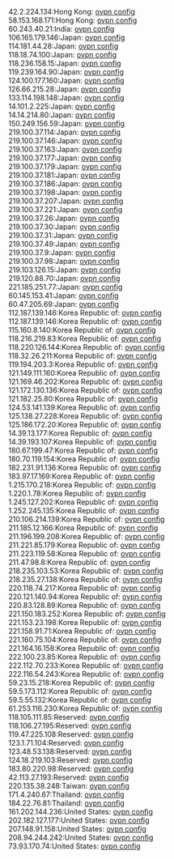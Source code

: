 42.2.224.134:Hong Kong: [ovpn config](vpn/42_2_224_134.ovpn)  
58.153.168.171:Hong Kong: [ovpn config](vpn/58_153_168_171.ovpn)  
60.243.40.21:India: [ovpn config](vpn/60_243_40_21.ovpn)  
106.165.179.146:Japan: [ovpn config](vpn/106_165_179_146.ovpn)  
114.181.44.28:Japan: [ovpn config](vpn/114_181_44_28.ovpn)  
118.18.74.100:Japan: [ovpn config](vpn/118_18_74_100.ovpn)  
118.236.158.15:Japan: [ovpn config](vpn/118_236_158_15.ovpn)  
119.239.164.90:Japan: [ovpn config](vpn/119_239_164_90.ovpn)  
124.100.177.160:Japan: [ovpn config](vpn/124_100_177_160.ovpn)  
126.66.215.28:Japan: [ovpn config](vpn/126_66_215_28.ovpn)  
133.114.198.148:Japan: [ovpn config](vpn/133_114_198_148.ovpn)  
14.101.2.225:Japan: [ovpn config](vpn/14_101_2_225.ovpn)  
14.14.214.80:Japan: [ovpn config](vpn/14_14_214_80.ovpn)  
150.249.156.59:Japan: [ovpn config](vpn/150_249_156_59.ovpn)  
219.100.37.114:Japan: [ovpn config](vpn/219_100_37_114.ovpn)  
219.100.37.146:Japan: [ovpn config](vpn/219_100_37_146.ovpn)  
219.100.37.163:Japan: [ovpn config](vpn/219_100_37_163.ovpn)  
219.100.37.177:Japan: [ovpn config](vpn/219_100_37_177.ovpn)  
219.100.37.179:Japan: [ovpn config](vpn/219_100_37_179.ovpn)  
219.100.37.181:Japan: [ovpn config](vpn/219_100_37_181.ovpn)  
219.100.37.186:Japan: [ovpn config](vpn/219_100_37_186.ovpn)  
219.100.37.198:Japan: [ovpn config](vpn/219_100_37_198.ovpn)  
219.100.37.207:Japan: [ovpn config](vpn/219_100_37_207.ovpn)  
219.100.37.221:Japan: [ovpn config](vpn/219_100_37_221.ovpn)  
219.100.37.26:Japan: [ovpn config](vpn/219_100_37_26.ovpn)  
219.100.37.30:Japan: [ovpn config](vpn/219_100_37_30.ovpn)  
219.100.37.31:Japan: [ovpn config](vpn/219_100_37_31.ovpn)  
219.100.37.49:Japan: [ovpn config](vpn/219_100_37_49.ovpn)  
219.100.37.9:Japan: [ovpn config](vpn/219_100_37_9.ovpn)  
219.100.37.98:Japan: [ovpn config](vpn/219_100_37_98.ovpn)  
219.103.126.15:Japan: [ovpn config](vpn/219_103_126_15.ovpn)  
219.120.88.70:Japan: [ovpn config](vpn/219_120_88_70.ovpn)  
221.185.251.77:Japan: [ovpn config](vpn/221_185_251_77.ovpn)  
60.145.153.41:Japan: [ovpn config](vpn/60_145_153_41.ovpn)  
60.47.205.69:Japan: [ovpn config](vpn/60_47_205_69.ovpn)  
112.187.139.146:Korea Republic of: [ovpn config](vpn/112_187_139_146.ovpn)  
112.187.139.146:Korea Republic of: [ovpn config](vpn/112_187_139_146.ovpn)  
115.160.8.140:Korea Republic of: [ovpn config](vpn/115_160_8_140.ovpn)  
118.216.219.83:Korea Republic of: [ovpn config](vpn/118_216_219_83.ovpn)  
118.220.126.144:Korea Republic of: [ovpn config](vpn/118_220_126_144.ovpn)  
118.32.26.211:Korea Republic of: [ovpn config](vpn/118_32_26_211.ovpn)  
119.194.203.3:Korea Republic of: [ovpn config](vpn/119_194_203_3.ovpn)  
121.149.111.160:Korea Republic of: [ovpn config](vpn/121_149_111_160.ovpn)  
121.169.46.202:Korea Republic of: [ovpn config](vpn/121_169_46_202.ovpn)  
121.172.130.136:Korea Republic of: [ovpn config](vpn/121_172_130_136.ovpn)  
121.182.25.80:Korea Republic of: [ovpn config](vpn/121_182_25_80.ovpn)  
124.53.141.139:Korea Republic of: [ovpn config](vpn/124_53_141_139.ovpn)  
125.138.27.228:Korea Republic of: [ovpn config](vpn/125_138_27_228.ovpn)  
125.186.172.20:Korea Republic of: [ovpn config](vpn/125_186_172_20.ovpn)  
14.39.13.177:Korea Republic of: [ovpn config](vpn/14_39_13_177.ovpn)  
14.39.193.107:Korea Republic of: [ovpn config](vpn/14_39_193_107.ovpn)  
180.67.199.47:Korea Republic of: [ovpn config](vpn/180_67_199_47.ovpn)  
180.70.119.154:Korea Republic of: [ovpn config](vpn/180_70_119_154.ovpn)  
182.231.91.136:Korea Republic of: [ovpn config](vpn/182_231_91_136.ovpn)  
183.97.17.169:Korea Republic of: [ovpn config](vpn/183_97_17_169.ovpn)  
1.215.170.218:Korea Republic of: [ovpn config](vpn/1_215_170_218.ovpn)  
1.220.1.78:Korea Republic of: [ovpn config](vpn/1_220_1_78.ovpn)  
1.245.127.202:Korea Republic of: [ovpn config](vpn/1_245_127_202.ovpn)  
1.252.245.135:Korea Republic of: [ovpn config](vpn/1_252_245_135.ovpn)  
210.106.214.139:Korea Republic of: [ovpn config](vpn/210_106_214_139.ovpn)  
211.185.12.166:Korea Republic of: [ovpn config](vpn/211_185_12_166.ovpn)  
211.196.199.208:Korea Republic of: [ovpn config](vpn/211_196_199_208.ovpn)  
211.221.85.179:Korea Republic of: [ovpn config](vpn/211_221_85_179.ovpn)  
211.223.119.58:Korea Republic of: [ovpn config](vpn/211_223_119_58.ovpn)  
211.47.98.8:Korea Republic of: [ovpn config](vpn/211_47_98_8.ovpn)  
218.235.103.53:Korea Republic of: [ovpn config](vpn/218_235_103_53.ovpn)  
218.235.27.138:Korea Republic of: [ovpn config](vpn/218_235_27_138.ovpn)  
220.118.74.217:Korea Republic of: [ovpn config](vpn/220_118_74_217.ovpn)  
220.121.140.94:Korea Republic of: [ovpn config](vpn/220_121_140_94.ovpn)  
220.83.128.89:Korea Republic of: [ovpn config](vpn/220_83_128_89.ovpn)  
221.150.183.252:Korea Republic of: [ovpn config](vpn/221_150_183_252.ovpn)  
221.153.23.198:Korea Republic of: [ovpn config](vpn/221_153_23_198.ovpn)  
221.158.91.71:Korea Republic of: [ovpn config](vpn/221_158_91_71.ovpn)  
221.160.75.104:Korea Republic of: [ovpn config](vpn/221_160_75_104.ovpn)  
221.164.16.158:Korea Republic of: [ovpn config](vpn/221_164_16_158.ovpn)  
222.100.23.85:Korea Republic of: [ovpn config](vpn/222_100_23_85.ovpn)  
222.112.70.233:Korea Republic of: [ovpn config](vpn/222_112_70_233.ovpn)  
222.116.54.243:Korea Republic of: [ovpn config](vpn/222_116_54_243.ovpn)  
59.23.15.218:Korea Republic of: [ovpn config](vpn/59_23_15_218.ovpn)  
59.5.173.112:Korea Republic of: [ovpn config](vpn/59_5_173_112.ovpn)  
59.5.55.132:Korea Republic of: [ovpn config](vpn/59_5_55_132.ovpn)  
61.253.116.230:Korea Republic of: [ovpn config](vpn/61_253_116_230.ovpn)  
118.105.111.85:Reserved: [ovpn config](vpn/118_105_111_85.ovpn)  
118.106.27.195:Reserved: [ovpn config](vpn/118_106_27_195.ovpn)  
119.47.225.108:Reserved: [ovpn config](vpn/119_47_225_108.ovpn)  
123.1.71.104:Reserved: [ovpn config](vpn/123_1_71_104.ovpn)  
123.48.53.138:Reserved: [ovpn config](vpn/123_48_53_138.ovpn)  
124.18.219.103:Reserved: [ovpn config](vpn/124_18_219_103.ovpn)  
183.80.220.98:Reserved: [ovpn config](vpn/183_80_220_98.ovpn)  
42.113.27.193:Reserved: [ovpn config](vpn/42_113_27_193.ovpn)  
220.135.38.248:Taiwan: [ovpn config](vpn/220_135_38_248.ovpn)  
171.4.240.67:Thailand: [ovpn config](vpn/171_4_240_67.ovpn)  
184.22.76.81:Thailand: [ovpn config](vpn/184_22_76_81.ovpn)  
161.202.144.236:United States: [ovpn config](vpn/161_202_144_236.ovpn)  
202.182.127.177:United States: [ovpn config](vpn/202_182_127_177.ovpn)  
207.148.91.158:United States: [ovpn config](vpn/207_148_91_158.ovpn)  
208.94.244.242:United States: [ovpn config](vpn/208_94_244_242.ovpn)  
73.93.170.74:United States: [ovpn config](vpn/73_93_170_74.ovpn)  
